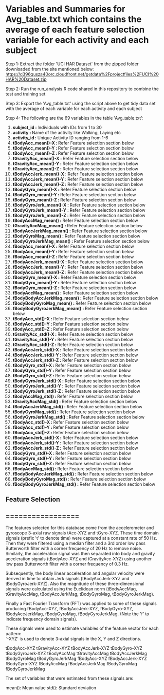 # Variables and Summaries for Avg_table.txt which contains the average of each feature selection variable for each activity and each subject

Step 1: Extract the folder 'UCI HAR Dataset' from the zipped folder downloaded from the site mentioned below:
https://d396qusza40orc.cloudfront.net/getdata%2Fprojectfiles%2FUCI%20HAR%20Dataset.zip

Step 2: Run the run_analysis.R code shared in this repository to combine the test and training set

Step 3: Export the 'Avg_table.txt' using the script above to get tidy data set with the average of each variable for each activity and each subject

Step 4: The following are the 69 variables in the table 'Avg_table.txt':
<ol>		
<li>	<b>subject_id : </b>	Individuals with IDs from 1 to 30
<li>	<b>activity : </b>	Name of the activity like Walking, Laying etc
<li>	<b>activity_id : </b>	Unique Activity ID ranging from 1-6 
<li>	<b>tBodyAcc_mean()-X : </b>	Refer Feature selection section below
<li>	<b>tBodyAcc_mean()-Y : </b>	Refer Feature selection section below
<li>	<b>tBodyAcc_mean()-Z : </b>	Refer Feature selection section below
<li>	<b>tGravityAcc_mean()-X : </b>	Refer Feature selection section below
<li>	<b>tGravityAcc_mean()-Y : </b>	Refer Feature selection section below
<li>	<b>tGravityAcc_mean()-Z : </b>	Refer Feature selection section below
<li>	<b>tBodyAccJerk_mean()-X : </b>	Refer Feature selection section below
<li>	<b>tBodyAccJerk_mean()-Y : </b>	Refer Feature selection section below
<li>	<b>tBodyAccJerk_mean()-Z : </b>	Refer Feature selection section below
<li>	<b>tBodyGyro_mean()-X : </b>	Refer Feature selection section below
<li>	<b>tBodyGyro_mean()-Y : </b>	Refer Feature selection section below
<li>	<b>tBodyGyro_mean()-Z : </b>	Refer Feature selection section below
<li>	<b>tBodyGyroJerk_mean()-X : </b>	Refer Feature selection section below
<li>	<b>tBodyGyroJerk_mean()-Y : </b>	Refer Feature selection section below
<li>	<b>tBodyGyroJerk_mean()-Z : </b>	Refer Feature selection section below
<li>	<b>tBodyAccMag_mean() : </b>	Refer Feature selection section below
<li>	<b>tGravityAccMag_mean() : </b>	Refer Feature selection section below
<li>	<b>tBodyAccJerkMag_mean() : </b>	Refer Feature selection section below
<li>	<b>tBodyGyroMag_mean() : </b>	Refer Feature selection section below
<li>	<b>tBodyGyroJerkMag_mean() : </b>	Refer Feature selection section below
<li>	<b>fBodyAcc_mean()-X : </b>	Refer Feature selection section below
<li>	<b>fBodyAcc_mean()-Y : </b>	Refer Feature selection section below
<li>	<b>fBodyAcc_mean()-Z : </b>	Refer Feature selection section below
<li>	<b>fBodyAccJerk_mean()-X : </b>	Refer Feature selection section below
<li>	<b>fBodyAccJerk_mean()-Y : </b>	Refer Feature selection section below
<li>	<b>fBodyAccJerk_mean()-Z : </b>	Refer Feature selection section below
<li>	<b>fBodyGyro_mean()-X : </b>	Refer Feature selection section below
<li>	<b>fBodyGyro_mean()-Y : </b>	Refer Feature selection section below
<li>	<b>fBodyGyro_mean()-Z : </b>	Refer Feature selection section below
<li>	<b>fBodyAccMag_mean() : </b>	Refer Feature selection section below
<li>	<b>fBodyBodyAccJerkMag_mean() : </b>	Refer Feature selection section below
<li>	<b>fBodyBodyGyroMag_mean() : </b>	Refer Feature selection section below
<li>	<b>fBodyBodyGyroJerkMag_mean() : </b>	Refer Feature selection section below
<li>	<b>tBodyAcc_std()-X : </b>	Refer Feature selection section below
<li>	<b>tBodyAcc_std()-Y : </b>	Refer Feature selection section below
<li>	<b>tBodyAcc_std()-Z : </b>	Refer Feature selection section below
<li>	<b>tGravityAcc_std()-X : </b>	Refer Feature selection section below
<li>	<b>tGravityAcc_std()-Y : </b>	Refer Feature selection section below
<li>	<b>tGravityAcc_std()-Z : </b>	Refer Feature selection section below
<li>	<b>tBodyAccJerk_std()-X : </b>	Refer Feature selection section below
<li>	<b>tBodyAccJerk_std()-Y : </b>	Refer Feature selection section below
<li>	<b>tBodyAccJerk_std()-Z : </b>	Refer Feature selection section below
<li>	<b>tBodyGyro_std()-X : </b>	Refer Feature selection section below
<li>	<b>tBodyGyro_std()-Y : </b>	Refer Feature selection section below
<li>	<b>tBodyGyro_std()-Z : </b>	Refer Feature selection section below
<li>	<b>tBodyGyroJerk_std()-X : </b>	Refer Feature selection section below
<li>	<b>tBodyGyroJerk_std()-Y : </b>	Refer Feature selection section below
<li>	<b>tBodyGyroJerk_std()-Z : </b>	Refer Feature selection section below
<li>	<b>tBodyAccMag_std() : </b>	Refer Feature selection section below
<li>	<b>tGravityAccMag_std() : </b>	Refer Feature selection section below
<li>	<b>tBodyAccJerkMag_std() : </b>	Refer Feature selection section below
<li>	<b>tBodyGyroMag_std() : </b>	Refer Feature selection section below
<li>	<b>tBodyGyroJerkMag_std() : </b>	Refer Feature selection section below
<li>	<b>fBodyAcc_std()-X : </b>	Refer Feature selection section below
<li>	<b>fBodyAcc_std()-Y : </b>	Refer Feature selection section below
<li>	<b>fBodyAcc_std()-Z : </b>	Refer Feature selection section below
<li>	<b>fBodyAccJerk_std()-X : </b>	Refer Feature selection section below
<li>	<b>fBodyAccJerk_std()-Y : </b>	Refer Feature selection section below
<li>	<b>fBodyAccJerk_std()-Z : </b>	Refer Feature selection section below
<li>	<b>fBodyGyro_std()-X : </b>	Refer Feature selection section below
<li>	<b>fBodyGyro_std()-Y : </b>	Refer Feature selection section below
<li>	<b>fBodyGyro_std()-Z : </b>	Refer Feature selection section below
<li>	<b>fBodyAccMag_std() : </b>	Refer Feature selection section below
<li>	<b>fBodyBodyAccJerkMag_std() : </b>	Refer Feature selection section below
<li>	<b>fBodyBodyGyroMag_std() : </b>	Refer Feature selection section below
<li>	<b>fBodyBodyGyroJerkMag_std() : </b>	Refer Feature selection section below
</ol>		

## Feature Selection 
## =================

The features selected for this database come from the accelerometer and gyroscope 3-axial raw signals tAcc-XYZ and tGyro-XYZ. These time domain signals (prefix 't' to denote time) were captured at a constant rate of 50 Hz. Then they were filtered using a median filter and a 3rd order low pass Butterworth filter with a corner frequency of 20 Hz to remove noise. Similarly, the acceleration signal was then separated into body and gravity acceleration signals (tBodyAcc-XYZ and tGravityAcc-XYZ) using another low pass Butterworth filter with a corner frequency of 0.3 Hz. 

Subsequently, the body linear acceleration and angular velocity were derived in time to obtain Jerk signals (tBodyAccJerk-XYZ and tBodyGyroJerk-XYZ). Also the magnitude of these three-dimensional signals were calculated using the Euclidean norm (tBodyAccMag, tGravityAccMag, tBodyAccJerkMag, tBodyGyroMag, tBodyGyroJerkMag). 

Finally a Fast Fourier Transform (FFT) was applied to some of these signals producing fBodyAcc-XYZ, fBodyAccJerk-XYZ, fBodyGyro-XYZ, fBodyAccJerkMag, fBodyGyroMag, fBodyGyroJerkMag. (Note the 'f' to indicate frequency domain signals). 

These signals were used to estimate variables of the feature vector for each pattern:  
'-XYZ' is used to denote 3-axial signals in the X, Y and Z directions.

tBodyAcc-XYZ
tGravityAcc-XYZ
tBodyAccJerk-XYZ
tBodyGyro-XYZ
tBodyGyroJerk-XYZ
tBodyAccMag
tGravityAccMag
tBodyAccJerkMag
tBodyGyroMag
tBodyGyroJerkMag
fBodyAcc-XYZ
fBodyAccJerk-XYZ
fBodyGyro-XYZ
fBodyAccMag
fBodyAccJerkMag
fBodyGyroMag
fBodyGyroJerkMag

The set of variables that were estimated from these signals are: 

mean(): Mean value
std(): Standard deviation

